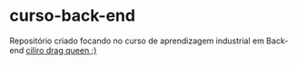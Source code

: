 # curso-back-end
Repositório criado focando no curso de aprendizagem industrial em Back-end
<a href= "https://pbs.twimg.com/media/E9zemYYWEAMTpJx?format=jpg&name=360x360"> ciliro drag queen ;) </a>
